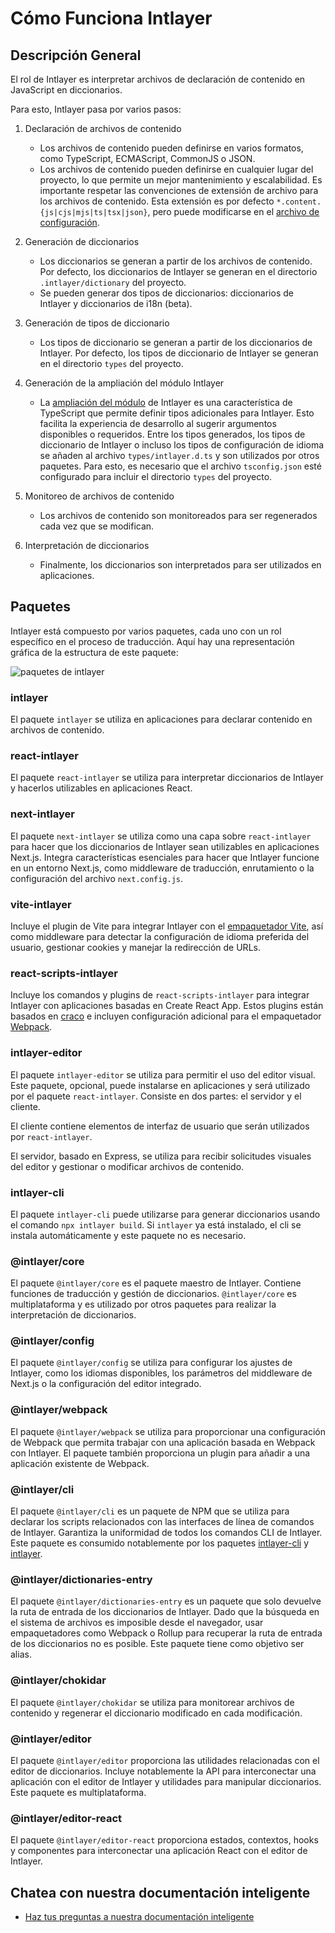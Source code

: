 # Cómo Funciona Intlayer

## Descripción General

El rol de Intlayer es interpretar archivos de declaración de contenido en JavaScript en diccionarios.

Para esto, Intlayer pasa por varios pasos:

1. Declaración de archivos de contenido

   - Los archivos de contenido pueden definirse en varios formatos, como TypeScript, ECMAScript, CommonJS o JSON.
   - Los archivos de contenido pueden definirse en cualquier lugar del proyecto, lo que permite un mejor mantenimiento y escalabilidad. Es importante respetar las convenciones de extensión de archivo para los archivos de contenido. Esta extensión es por defecto `*.content.{js|cjs|mjs|ts|tsx|json}`, pero puede modificarse en el [archivo de configuración](https://github.com/aymericzip/intlayer/blob/main/docs/es/configuration.md).

2. Generación de diccionarios

   - Los diccionarios se generan a partir de los archivos de contenido. Por defecto, los diccionarios de Intlayer se generan en el directorio `.intlayer/dictionary` del proyecto.
   - Se pueden generar dos tipos de diccionarios: diccionarios de Intlayer y diccionarios de i18n (beta).

3. Generación de tipos de diccionario

   - Los tipos de diccionario se generan a partir de los diccionarios de Intlayer. Por defecto, los tipos de diccionario de Intlayer se generan en el directorio `types` del proyecto.

4. Generación de la ampliación del módulo Intlayer

   - La [ampliación del módulo](https://www.typescriptlang.org/docs/handbook/declaration-merging.html) de Intlayer es una característica de TypeScript que permite definir tipos adicionales para Intlayer. Esto facilita la experiencia de desarrollo al sugerir argumentos disponibles o requeridos.
     Entre los tipos generados, los tipos de diccionario de Intlayer o incluso los tipos de configuración de idioma se añaden al archivo `types/intlayer.d.ts` y son utilizados por otros paquetes. Para esto, es necesario que el archivo `tsconfig.json` esté configurado para incluir el directorio `types` del proyecto.

5. Monitoreo de archivos de contenido

   - Los archivos de contenido son monitoreados para ser regenerados cada vez que se modifican.

6. Interpretación de diccionarios
   - Finalmente, los diccionarios son interpretados para ser utilizados en aplicaciones.

## Paquetes

Intlayer está compuesto por varios paquetes, cada uno con un rol específico en el proceso de traducción. Aquí hay una representación gráfica de la estructura de este paquete:

![paquetes de intlayer](https://github.com/aymericzip/intlayer/blob/main/docs/assets/packages_dependency_graph.svg)

### intlayer

El paquete `intlayer` se utiliza en aplicaciones para declarar contenido en archivos de contenido.

### react-intlayer

El paquete `react-intlayer` se utiliza para interpretar diccionarios de Intlayer y hacerlos utilizables en aplicaciones React.

### next-intlayer

El paquete `next-intlayer` se utiliza como una capa sobre `react-intlayer` para hacer que los diccionarios de Intlayer sean utilizables en aplicaciones Next.js. Integra características esenciales para hacer que Intlayer funcione en un entorno Next.js, como middleware de traducción, enrutamiento o la configuración del archivo `next.config.js`.

### vite-intlayer

Incluye el plugin de Vite para integrar Intlayer con el [empaquetador Vite](https://vite.dev/guide/why.html#why-bundle-for-production), así como middleware para detectar la configuración de idioma preferida del usuario, gestionar cookies y manejar la redirección de URLs.

### react-scripts-intlayer

Incluye los comandos y plugins de `react-scripts-intlayer` para integrar Intlayer con aplicaciones basadas en Create React App. Estos plugins están basados en [craco](https://craco.js.org/) e incluyen configuración adicional para el empaquetador [Webpack](https://webpack.js.org/).

### intlayer-editor

El paquete `intlayer-editor` se utiliza para permitir el uso del editor visual. Este paquete, opcional, puede instalarse en aplicaciones y será utilizado por el paquete `react-intlayer`.
Consiste en dos partes: el servidor y el cliente.

El cliente contiene elementos de interfaz de usuario que serán utilizados por `react-intlayer`.

El servidor, basado en Express, se utiliza para recibir solicitudes visuales del editor y gestionar o modificar archivos de contenido.

### intlayer-cli

El paquete `intlayer-cli` puede utilizarse para generar diccionarios usando el comando `npx intlayer build`. Si `intlayer` ya está instalado, el cli se instala automáticamente y este paquete no es necesario.

### @intlayer/core

El paquete `@intlayer/core` es el paquete maestro de Intlayer. Contiene funciones de traducción y gestión de diccionarios. `@intlayer/core` es multiplataforma y es utilizado por otros paquetes para realizar la interpretación de diccionarios.

### @intlayer/config

El paquete `@intlayer/config` se utiliza para configurar los ajustes de Intlayer, como los idiomas disponibles, los parámetros del middleware de Next.js o la configuración del editor integrado.

### @intlayer/webpack

El paquete `@intlayer/webpack` se utiliza para proporcionar una configuración de Webpack que permita trabajar con una aplicación basada en Webpack con Intlayer. El paquete también proporciona un plugin para añadir a una aplicación existente de Webpack.

### @intlayer/cli

El paquete `@intlayer/cli` es un paquete de NPM que se utiliza para declarar los scripts relacionados con las interfaces de línea de comandos de Intlayer. Garantiza la uniformidad de todos los comandos CLI de Intlayer. Este paquete es consumido notablemente por los paquetes [intlayer-cli](https://github.com/aymericzip/intlayer/tree/main/docs/es/packages/intlayer-cli/index.md) y [intlayer](https://github.com/aymericzip/intlayer/tree/main/docs/es/packages/intlayer/index.md).

### @intlayer/dictionaries-entry

El paquete `@intlayer/dictionaries-entry` es un paquete que solo devuelve la ruta de entrada de los diccionarios de Intlayer. Dado que la búsqueda en el sistema de archivos es imposible desde el navegador, usar empaquetadores como Webpack o Rollup para recuperar la ruta de entrada de los diccionarios no es posible. Este paquete tiene como objetivo ser alias.

### @intlayer/chokidar

El paquete `@intlayer/chokidar` se utiliza para monitorear archivos de contenido y regenerar el diccionario modificado en cada modificación.

### @intlayer/editor

El paquete `@intlayer/editor` proporciona las utilidades relacionadas con el editor de diccionarios. Incluye notablemente la API para interconectar una aplicación con el editor de Intlayer y utilidades para manipular diccionarios. Este paquete es multiplataforma.

### @intlayer/editor-react

El paquete `@intlayer/editor-react` proporciona estados, contextos, hooks y componentes para interconectar una aplicación React con el editor de Intlayer.

## Chatea con nuestra documentación inteligente

- [Haz tus preguntas a nuestra documentación inteligente](https://intlayer.org/es/docs/chat)
